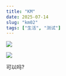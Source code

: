 ```yaml
---
title: "KM"
date: 2025-07-14
slug: "km02"
tags: ["生活", "测试"]
---
```

![](https://prod-files-secure.s3.us-west-2.amazonaws.com/112d0858-5090-4d34-a606-b75eb8d65fd2/2c440099-43fe-48d8-8b77-f88fb0d68c3e/1000201192.jpg?X-Amz-Algorithm=AWS4-HMAC-SHA256&X-Amz-Content-Sha256=UNSIGNED-PAYLOAD&X-Amz-Credential=ASIAZI2LB4662UF6SNTK%2F20250724%2Fus-west-2%2Fs3%2Faws4_request&X-Amz-Date=20250724T082009Z&X-Amz-Expires=3600&X-Amz-Security-Token=IQoJb3JpZ2luX2VjEAAaCXVzLXdlc3QtMiJHMEUCIQDa1n7ORUFGC8pgtStWK6%2B94T7viooOCQxP23sHlGW%2BjQIgL0oUghBT87jPQpSIqKcHLa4eywOON2r%2Bz%2ByKSQlwJugq%2FwMIKRAAGgw2Mzc0MjMxODM4MDUiDO8AZoYpTVjDvMkDTircA9ThUGu7jrFArwmCzX9MdORpOuKjM8jturNWXe5nPkpDlrzTFqeKpMS8GtCHAexHie7eTDkDXJuI1FjPDQ8ToBpbiNa0SU61AZo80dOyWfxuzj%2BFSLykYlgSAU%2FXf8044iEmrbVhO2RElPJAF1hhAOSZmxhhsb4zPQBsZxIP6t5N5udoDSCx3jgXgpNat78WK%2BkW42CE1TW2WevjVKx6xXIX41LvzHcxcWaHIG35FmfUEd4WWyisR2HDTb8fmmz7PQzocDm6hc1p5eob2b%2FZJufThNOOXu2DqUjeuqViObRkQDUOn3IYugo%2BZoGbYZF6mdC3a34ueQTN%2BQ%2Fgpr7Ffvr2xM70KKyuvYJqtIhOxOJsH605q6F78kvg5Y7rAFxB9xCiFJHRIgEfU62ExfyPvCR4ZX4adYNlpoxPiM4PZnH8LRsNQctzEKFj5b0bRPchnE9XgOs7ggyQc69gfQroimU2DqvPTbR7Uc6JSCVsfVHoexYsvuvCA9deY0smhsbgRycUfFN7Kd7PYNvdQej312s70Axhjo%2BXpr%2B9kGxAkGazlnGqdAQeT%2B0tejmakB%2FBW4sweXAjApZQKli9pPiOb2lZLzsrpu9cq6UqulLIM5wA%2FtxYfh4k7ogIde5SMIXQh8QGOqUB6VeKg0QOhImSUQ4OW9aNxIsxH9O2GDj4aPOUAUcYKuD7Xib%2BBnphbulNHCcOrLptx53ECNrkuEmnd2%2FshDWGDVyE5oGlhBOU4Yw8zjZvlXSji5wSJTwzxbywLjAsruBrtwDkTytAScLQ7Yod33MPEGiZrNkxpEDYtVIqBCW7vwS4lZa37QGB7lZ2D7jWK7FPdbWckqNCrJOmbTGnJzRWh5SBiFF7&X-Amz-Signature=b89007afac9ccad8dc7160fad1dd93da55358e0f71ad7b1f3945beaf8d8c6b91&X-Amz-SignedHeaders=host&x-amz-checksum-mode=ENABLED&x-id=GetObject)


![](https://prod-files-secure.s3.us-west-2.amazonaws.com/112d0858-5090-4d34-a606-b75eb8d65fd2/fff59916-a50b-483b-9213-038d5e566803/1000200739.png?X-Amz-Algorithm=AWS4-HMAC-SHA256&X-Amz-Content-Sha256=UNSIGNED-PAYLOAD&X-Amz-Credential=ASIAZI2LB4662UF6SNTK%2F20250724%2Fus-west-2%2Fs3%2Faws4_request&X-Amz-Date=20250724T082009Z&X-Amz-Expires=3600&X-Amz-Security-Token=IQoJb3JpZ2luX2VjEAAaCXVzLXdlc3QtMiJHMEUCIQDa1n7ORUFGC8pgtStWK6%2B94T7viooOCQxP23sHlGW%2BjQIgL0oUghBT87jPQpSIqKcHLa4eywOON2r%2Bz%2ByKSQlwJugq%2FwMIKRAAGgw2Mzc0MjMxODM4MDUiDO8AZoYpTVjDvMkDTircA9ThUGu7jrFArwmCzX9MdORpOuKjM8jturNWXe5nPkpDlrzTFqeKpMS8GtCHAexHie7eTDkDXJuI1FjPDQ8ToBpbiNa0SU61AZo80dOyWfxuzj%2BFSLykYlgSAU%2FXf8044iEmrbVhO2RElPJAF1hhAOSZmxhhsb4zPQBsZxIP6t5N5udoDSCx3jgXgpNat78WK%2BkW42CE1TW2WevjVKx6xXIX41LvzHcxcWaHIG35FmfUEd4WWyisR2HDTb8fmmz7PQzocDm6hc1p5eob2b%2FZJufThNOOXu2DqUjeuqViObRkQDUOn3IYugo%2BZoGbYZF6mdC3a34ueQTN%2BQ%2Fgpr7Ffvr2xM70KKyuvYJqtIhOxOJsH605q6F78kvg5Y7rAFxB9xCiFJHRIgEfU62ExfyPvCR4ZX4adYNlpoxPiM4PZnH8LRsNQctzEKFj5b0bRPchnE9XgOs7ggyQc69gfQroimU2DqvPTbR7Uc6JSCVsfVHoexYsvuvCA9deY0smhsbgRycUfFN7Kd7PYNvdQej312s70Axhjo%2BXpr%2B9kGxAkGazlnGqdAQeT%2B0tejmakB%2FBW4sweXAjApZQKli9pPiOb2lZLzsrpu9cq6UqulLIM5wA%2FtxYfh4k7ogIde5SMIXQh8QGOqUB6VeKg0QOhImSUQ4OW9aNxIsxH9O2GDj4aPOUAUcYKuD7Xib%2BBnphbulNHCcOrLptx53ECNrkuEmnd2%2FshDWGDVyE5oGlhBOU4Yw8zjZvlXSji5wSJTwzxbywLjAsruBrtwDkTytAScLQ7Yod33MPEGiZrNkxpEDYtVIqBCW7vwS4lZa37QGB7lZ2D7jWK7FPdbWckqNCrJOmbTGnJzRWh5SBiFF7&X-Amz-Signature=b266cacc71c439875603d7d04c55646b780b6ab99691b39365012e543a1f463b&X-Amz-SignedHeaders=host&x-amz-checksum-mode=ENABLED&x-id=GetObject)


可以吗?

